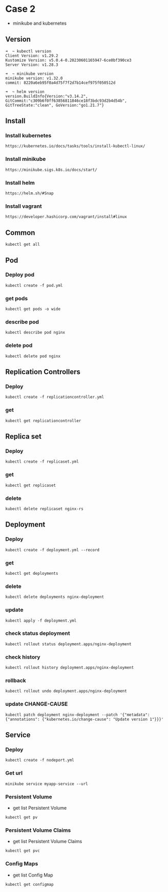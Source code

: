 # Case 2
- minikube and kubernetes

## Version
```shell
➜  ~ kubectl version         
Client Version: v1.29.2
Kustomize Version: v5.0.4-0.20230601165947-6ce0bf390ce3
Server Version: v1.28.3

➜  ~ minikube version
minikube version: v1.32.0
commit: 8220a6eb95f0a4d75f7f2d7b14cef975f050512d

➜  ~ helm version
version.BuildInfo{Version:"v3.14.2", GitCommit:"c309b6f0ff63856811846ce18f3bdc93d2b4d54b", GitTreeState:"clean", GoVersion:"go1.21.7"}
```

## Install
### Install kubernetes
```shell
https://kubernetes.io/docs/tasks/tools/install-kubectl-linux/
```

### Install minikube
```shell
https://minikube.sigs.k8s.io/docs/start/
```

### Install helm
```shell
https://helm.sh/#Snap
```

### Install vagrant
```shell
https://developer.hashicorp.com/vagrant/install#linux
```

## Common
```shell
kubectl get all
```

## Pod
### Deploy pod
```shell
kubectl create -f pod.yml
```

### get pods
```shell
kubectl get pods -o wide
```

### describe pod
```shell
kubectl describe pod nginx
```

### delete pod
```shell
kubectl delete pod nginx
```

## Replication Controllers
### Deploy
```shell
kubectl create -f replicationcontroller.yml
```

### get
```shell
kubectl get replicationcontroller
```

## Replica set
### Deploy
```shell
kubectl create -f replicaset.yml
```

### get
```shell
kubectl get replicaset
```

### delete
```shell
kubectl delete replicaset nginx-rs
```

## Deployment
### Deploy
```shell
kubectl create -f deployment.yml --record
```

### get
```shell
kubectl get deployments
```

### delete
```shell
kubectl delete deployments nginx-deployment
```

### update
```shell
kubectl apply -f deployment.yml
```

### check status deployment
```shell
kubectl rollout status deployment.apps/nginx-deployment
```

### check history
```shell
kubectl rollout history deployment.apps/nginx-deployment
```

### rollback
```shell
kubectl rollout undo deployment.apps/nginx-deployment
```

### update CHANGE-CAUSE
```shell
kubectl patch deployment nginx-deployment --patch '{"metadata": {"annotations": {"kubernetes.io/change-cause": "Update version 1"}}}'
```

## Service
### Deploy
```shell
kubectl create -f nodeport.yml
```

### Get url
```shell
minikube service myapp-service --url
```

### Persistent Volume
- get list Persistent Volume
```shell
kubectl get pv 
```
### Persistent Volume Claims
- get list Persistent Volume Claims
```shell
kubectl get pvc
```
### Config Maps
- get list Config Map
```shell
kubectl get configmap
```
